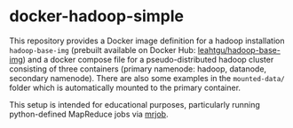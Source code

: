 # docker-hadoop-simple

This repository provides a Docker image definition for a hadoop installation `hadoop-base-img` (prebuilt available on Docker Hub: [leahtgu/hadoop-base-img](https://hub.docker.com/r/leahtgu/hadoop-base-img)) and a docker compose file for a pseudo-distributed hadoop cluster consisting of three containers (primary namenode: hadoop, datanode, secondary namenode).
There are also some examples in the `mounted-data/` folder which is automatically mounted to the primary container.

This setup is intended for educational purposes, particularly running python-defined MapReduce jobs via [mrjob](https://mrjob.readthedocs.io/en/latest/).
